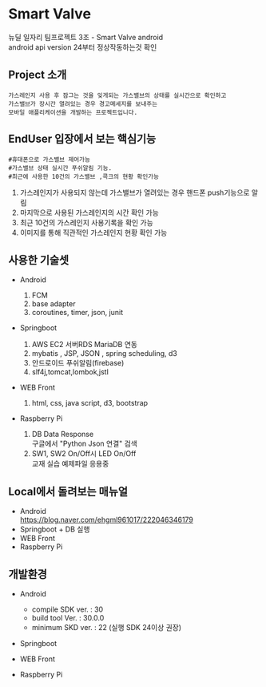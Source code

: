 # Smart Valve  
뉴딜 일자리 팀프로젝트 3조 - Smart Valve android  
android api version 24부터 정상작동하는것 확인 

## Project 소개  
	가스레인지 사용 후 잠그는 것을 잊게되는 가스밸브의 상태를 실시간으로 확인하고
	가스밸브가 장시간 열려있는 경우 경고메세지를 보내주는 
	모바일 애플리케이션을 개발하는 프로젝트입니다.  
  
## EndUser 입장에서 보는 핵심기능  
	#휴대폰으로 가스밸브 제어가능
	#가스밸브 상태 실시간 푸쉬알림 기능.
	#최근에 사용한 10건의 가스밸브 ,콕크의 현황 확인가능
  1. 가스레인지가 사용되지 않는데 가스밸브가 열려있는 경우 핸드폰 push기능으로 알림  
  2. 마지막으로 사용된 가스레인지의 시간 확인 가능  
  3. 최근 10건의 가스레인지 사용기록을 확인 가능  
  4. 이미지를 통해 직관적인 가스레인지 현황 확인 가능
    
## 사용한 기술셋 
  - Android  
    1. FCM  
    2. base adapter  
    3. coroutines, timer, json, junit  
      
  - Springboot  
    1. AWS EC2 서버RDS MariaDB 연동  
    2. mybatis , JSP, JSON , spring scheduling, d3
    3. 안드로이드  푸쉬알림(firebase)
    4. slf4j,tomcat,lombok,jstl
      
  - WEB Front  
    1. html, css, java script, d3, bootstrap
      
  - Raspberry Pi  
    1. DB Data Response  
      구글에서 "Python Json 연결" 검색  
    2. SW1, SW2 On/Off시 LED On/Off  
      교재 실습 예제파일 응용중  
        
## Local에서 돌려보는 매뉴얼  
  - Android  
    https://blog.naver.com/ehgml961017/222046346179
  - Springboot + DB 실행  
  - WEB Front  
  - Raspberry Pi  
  
## 개발환경  
  - Android  
    * compile SDK ver. : 30  
    * build tool Ver.  : 30.0.0  
    * minimum SKD ver. : 22 (실행 SDK 24이상 권장)  
    
  - Springboot  
  - WEB Front  
  - Raspberry Pi  
